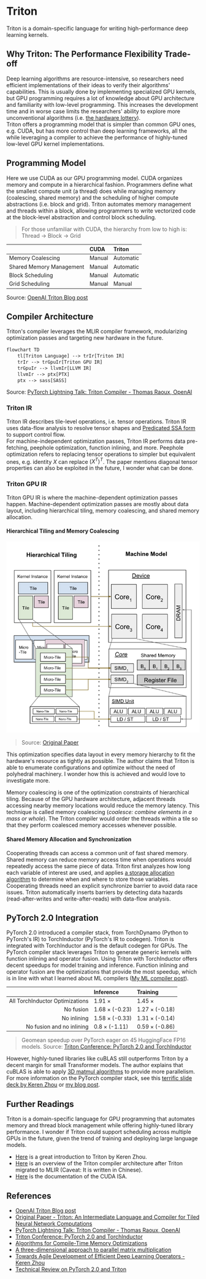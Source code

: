 # Triton

Triton is a domain-specific language for writing high-performance deep learning kernels.

## Why Triton: The Performance Flexibility Trade-off

Deep learning algorithms are resource-intensive, so researchers need efficient implementations of their ideas to verify their algorithms' capabilities.
This is usually done by implementing specialized GPU kernels, 
but GPU programming requires a lot of knowledge about GPU architecture and familiarity with low-level programming.
This increases the development time and in worse case limits the researchers' ability to explore more unconventional algorithms
(i.e. [the hardware lottery](https://github.com/kimbochen/md-blogs/tree/main/the-hardware-lottery)).  
Triton offers a programming model that is simpler than common GPU ones, e.g. CUDA, but has more control than deep learning frameworks,
all the while leveraging a compiler to achieve the performance of highly-tuned low-level GPU kernel implementations.


## Programming Model

Here we use CUDA as our GPU programming model.
CUDA organizes memory and compute in a hierarchical fashion.
Programmers define what the smallest compute unit (a thread) does while managing memory (coalescing, shared memory) and
the scheduling of higher compute abstractions (i.e. block and grid).
Triton automates memory management and threads within a block,
allowing programmers to write vectorized code at the block-level abstraction and control block scheduling.

> For those unfamiliar with CUDA, the hierarchy from low to high is: Thread -> Block -> Grid

| | CUDA | Triton |
| :- | :- | :- |
| Memory Coalescing | Manual | Automatic | 
| Shared Memory Management | Manual | Automatic | 
| Block Scheduling | Manual | Automatic | 
| Grid Scheduling | Manual | Manual | 

Source: [OpenAI Triton Blog post](https://openai.com/research/triton)


## Compiler Architecture

Triton's compiler leverages the MLIR compiler framework, modularizing optimization passes and targeting new hardware in the future.

```mermaid
flowchart TD
    tl[Triton Language] --> trIr[Triton IR]
    trIr --> trGpuIr[Triton GPU IR]
    trGpuIr --> llvmIr[LLVM IR]
    llvmIr --> ptx[PTX]
    ptx --> sass[SASS]
```
Source: [PyTorch Lightning Talk: Triton Compiler - Thomas Raoux, OpenAI](https://www.youtube.com/watch?v=AtbnRIzpwho)

### Triton IR

Triton IR describes tile-level operations, i.e. tensor operations.
Triton IR uses data-flow analysis to resolve tensor shapes and [Predicated SSA form](https://cseweb.ucsd.edu/~calder/papers/PACT-99-PSSA.pdf)
to support control flow.  
For machine-independent optimization passes, Triton IR performs data pre-fetching, peephole optimization, function inlining, and more.
Peephole optimization refers to replacing tensor operations to simpler but equivalent ones, e.g. identity $X$ can replace $(X^T)^T$.
The paper mentions diagonal tensor properties can also be exploited in the future, I wonder what can be done.


### Triton GPU IR

Triton GPU IR is where the machine-dependent optimization passes happen.
Machine-dependent optimization passes are mostly about data layout,
including hierarchical tiling, memory coalescing, and shared memory allocation.

#### Hierarchical Tiling and Memory Coalescing

![](assets/hierarchical_tiling.png)

> Source: [Original Paper](https://www.eecs.harvard.edu/~htk/publication/2019-mapl-tillet-kung-cox.pdf)

This optimization specifies data layout in every memory hierarchy to fit the hardware's resource as tightly as possible.
The author claims that Triton is able to enumerate configurations and optimize without the need of polyhedral machinery.
I wonder how this is achieved and would love to investigate more.

Memory coalescing is one of the optimization constraints of hierarchical tiling.
Because of the GPU hardware architecture, adjacent threads accessing nearby memory locations would reduce the memory latency.
This technique is called memory coalescing (_coalesce: combine elements in a mass or whole_).
The Triton compiler would order the threads within a tile so that they perform coalesced memory accesses whenever possible.

#### Shared Memory Allocation and Synchronization

Cooperating threads can access a common unit of fast shared memory.
Shared memory can reduce memory access time when operations would repeatedly access the same piece of data.
Triton first analyzes how long each variable of interest are used, and 
applies [a storage allocation algorithm](https://dl.acm.org/doi/pdf/10.5555/314500.315082)
to determine when and where to store those variables.  
Cooperating threads need an explicit synchronize barrier to avoid data race issues.
Triton automatically inserts barriers by detecting data hazards (read-after-writes and write-after-reads) with data-flow analysis.


## PyTorch 2.0 Integration

PyTorch 2.0 introduced a compiler stack, from TorchDynamo (Python to PyTorch's IR) to TorchInductor (PyTorch's IR to codegen).
Triton is integrated with TorchInductor and is the default codegen for GPUs.
The PyTorch compiler stack leverages Triton to generate generic kernels with function inlining and operator fusion.
Using Triton with TorchInductor offers decent speedups for model training and inference.
Function inlining and operator fusion are the optimizations that provide the most speedup,
which is in line with what I learned about ML compilers ([My ML compiler post](https://github.com/kimbochen/md-blogs/tree/main/graph-compilers)).  

| | Inference | Training |
| -: | :- | :- |
| All TorchInductor Optimizations | 1.91 $\times$ | 1.45 $\times$ |
| No fusion | 1.68 $\times$ (-0.23) | 1.27 $\times$ (-0.18) |
| No inlining | 1.58 $\times$ (-0.33) | 1.31 $\times$ (-0.14) |
| No fusion and no inlining | 0.8 $\times$ (-1.11) | 0.59 $\times$ (-0.86) |

> Geomean speedup over PyTorch eager on 45 HuggingFace FP16 models.
> Source: [Triton Conference: PyTorch 2.0 and TorchInductor](https://www.youtube.com/watch?v=p13HpZv2S3Q)

However, highly-tuned libraries like cuBLAS still outperforms Triton by a decent margin for small Transformer models.
The author explains that cuBLAS is able to apply [3D matmul algorithms](https://ieeexplore.ieee.org/stamp/stamp.jsp?tp=&arnumber=5389455)
to provide more parallelism.  
For more information on the PyTorch compiler stack, see this [terrific slide deck by Keren Zhou](https://www.jokeren.tech/slides/Triton_bsc.pdf)
or [my blog post](https://github.com/kimbochen/md-blogs/tree/main/pytorch-systems-intro#pytorch).


## Further Readings

Triton is a domain-specific language for GPU programming that automates memory and thread block management
while offering highly-tuned library performance.
I wonder if Triton could support scheduling across multiple GPUs in the future,
given the trend of training and deploying large language models.

- [Here](https://www.jokeren.tech/slides/triton_intel.pdf) is a great introduction to Triton by Keren Zhou.
- [Here](https://superjomn.github.io/posts/triton-mlir-publish/) is an overview of the Triton compiler architecture after Triton migrated to MLIR
  (Caveat: It is written in Chinese).
- [Here](https://docs.nvidia.com/cuda/parallel-thread-execution/) is the documentation of the CUDA ISA.


## References

- [OpenAI Triton Blog post](https://openai.com/research/triton)
- [Original Paper - Triton: An Intermediate Language and Compiler for Tiled Neural Network Computations](https://www.eecs.harvard.edu/~htk/publication/2019-mapl-tillet-kung-cox.pdf)
- [PyTorch Lightning Talk: Triton Compiler - Thomas Raoux, OpenAI](https://www.youtube.com/watch?v=AtbnRIzpwho)
- [Triton Conference: PyTorch 2.0 and TorchInductor](https://www.youtube.com/watch?v=p13HpZv2S3Q)
- [Algorithms for Compile-Time Memory Optimizations](https://dl.acm.org/doi/pdf/10.5555/314500.315082)
- [A three-dimensional approach to parallel matrix multiplication](https://ieeexplore.ieee.org/stamp/stamp.jsp?tp=&arnumber=5389455)
- [Towards Agile Development of Efficient Deep Learning Operators - Keren Zhou](https://www.jokeren.tech/slides/triton_intel.pdf)
- [Technical Review on PyTorch 2.0 and Triton](https://www.jokeren.tech/slides/Triton_bsc.pdf)
